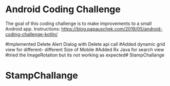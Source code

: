 # Android Coding Challenge
The goal of this coding challenge is to make improvements to a small Android app. Instructions:
https://blog.papauschek.com/2019/05/android-coding-challenge-kotlin/

#Implemented Delete Alert Dialog with Delete api call
#Added dynamic grid view for different- different Size of Mobile
#Added Rx Java for search view
#tried the ImageRotation but its not working as expected# StampChallange
# StampChallange
